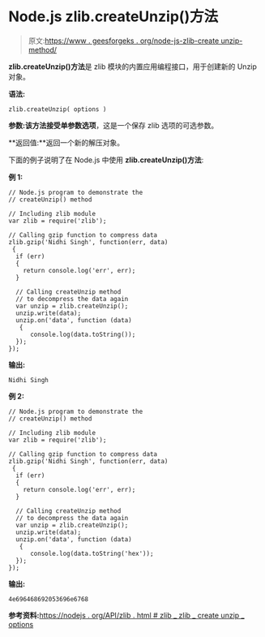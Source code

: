 # Node.js zlib.createUnzip()方法

> 原文:[https://www . geesforgeks . org/node-js-zlib-create unzip-method/](https://www.geeksforgeeks.org/node-js-zlib-createunzip-method/)

**zlib.createUnzip()方法**是 zlib 模块的内置应用编程接口，用于创建新的 Unzip 对象。

**语法:**

```
zlib.createUnzip( options )
```

**参数:**该方法接受单参数**选项**，这是一个保存 zlib 选项的可选参数。

**返回值:**返回一个新的解压对象。

下面的例子说明了在 Node.js 中使用 **zlib.createUnzip()方法**:

**例 1:**

```
// Node.js program to demonstrate the     
// createUnzip() method

// Including zlib module
var zlib = require('zlib');

// Calling gzip function to compress data
zlib.gzip('Nidhi Singh', function(err, data)
 {
  if (err) 
  { 
    return console.log('err', err);
  }

  // Calling createUnzip method
  // to decompress the data again
  var unzip = zlib.createUnzip();
  unzip.write(data);
  unzip.on('data', function (data)
   {
      console.log(data.toString());
  });
});
```

**输出:**

```
Nidhi Singh

```

**例 2:**

```
// Node.js program to demonstrate the     
// createUnzip() method

// Including zlib module
var zlib = require('zlib');

// Calling gzip function to compress data
zlib.gzip('Nidhi Singh', function(err, data)
 {
  if (err) 
  { 
    return console.log('err', err);
  }

  // Calling createUnzip method
  // to decompress the data again
  var unzip = zlib.createUnzip();
  unzip.write(data);
  unzip.on('data', function (data)
   {
      console.log(data.toString('hex'));
  });
});
```

**输出:**

```
4e696468692053696e6768

```

**参考资料:**[https://nodejs . org/API/zlib . html # zlib _ zlib _ create unzip _ options](https://nodejs.org/api/zlib.html#zlib_zlib_createunzip_options)